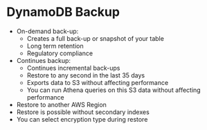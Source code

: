 
# DynamoDB Backup
- On-demand back-up:
    - Creates a full back-up or snapshot of your table
    - Long term retention
    - Regulatory compliance
- Continues backup:
    - Continues incremental back-ups
    - Restore to any second in the last 35 days
    - Exports data to S3 without affecting performance
    - You can run Athena queries on this S3 data without affecting performance
- Restore to another AWS Region
- Restore is possible without secondary indexes
- You can select encryption type during restore